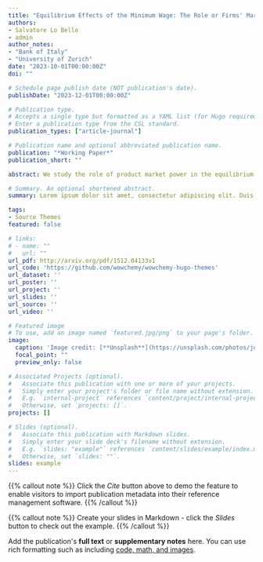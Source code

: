 ```yaml
---
title: "Equilibrium Effects of the Minimum Wage: The Role or Firms' Market Power"
authors:
- Salvatore Lo Bello
- admin
author_notes:
- "Bank of Italy"
- "University of Zurich"
date: "2023-10-01T00:00:00Z"
doi: ""

# Schedule page publish date (NOT publication's date).
publishDate: "2023-12-01T00:00:00Z"

# Publication type.
# Accepts a single type but formatted as a YAML list (for Hugo requirements).
# Enter a publication type from the CSL standard.
publication_types: ["article-journal"]

# Publication name and optional abbreviated publication name.
publication: "*Working Paper*"
publication_short: ""

abstract: We study the role of product market power in the equilibrium effects of the minimum wage. Higher minimum wages are known to induce workers' reallocation from small to larger firms. If firms set prices strategically, they optimally respond to larger market shares by raising their markups. We call this novel mechanism \textit{concentration channel} of the minimum wage. We show that product market power can overturn the commonly-held view that higher minimum wages boost the aggregate labor share. On the one hand, the minimum wage pushes the labor share up by compressing firms' monopsony power on the labor market. On the  other hand, the concentration channel depresses the labor share by fuelling firms' monopoly power on the product market. Consistently with our theory, we document on Italian balance-sheet data that the firm-level labor share response to higher sectoral minimum wages is decreasing in product market concentration. To quantify the aggregate labor share response, we construct a novel structural model embedding frictional labor markets and oligopolistically-competitive product markets. We estimate the model on Italian social security data replicating key labor market statistics for different worker types and the detailed structure of sectoral product markets. We find that the labor share is hump-shaped in the level of minimum wage with a peak around the median wage. Our results stress the importance of factoring in product market power for a correct evaluation of minimum wage reforms.

# Summary. An optional shortened abstract.
summary: Lorem ipsum dolor sit amet, consectetur adipiscing elit. Duis posuere tellus ac convallis placerat. Proin tincidunt magna sed ex sollicitudin condimentum.

tags:
- Source Themes
featured: false

# links:
# - name: ""
#   url: ""
url_pdf: http://arxiv.org/pdf/1512.04133v1
url_code: 'https://github.com/wowchemy/wowchemy-hugo-themes'
url_dataset: ''
url_poster: ''
url_project: ''
url_slides: ''
url_source: ''
url_video: ''

# Featured image
# To use, add an image named `featured.jpg/png` to your page's folder. 
image:
  caption: 'Image credit: [**Unsplash**](https://unsplash.com/photos/jdD8gXaTZsc)'
  focal_point: ""
  preview_only: false

# Associated Projects (optional).
#   Associate this publication with one or more of your projects.
#   Simply enter your project's folder or file name without extension.
#   E.g. `internal-project` references `content/project/internal-project/index.md`.
#   Otherwise, set `projects: []`.
projects: []

# Slides (optional).
#   Associate this publication with Markdown slides.
#   Simply enter your slide deck's filename without extension.
#   E.g. `slides: "example"` references `content/slides/example/index.md`.
#   Otherwise, set `slides: ""`.
slides: example
---
```


{{% callout note %}}
Click the *Cite* button above to demo the feature to enable visitors to import publication metadata into their reference management software.
{{% /callout %}}

{{% callout note %}}
Create your slides in Markdown - click the *Slides* button to check out the example.
{{% /callout %}}

Add the publication's **full text** or **supplementary notes** here. You can use rich formatting such as including [code, math, and images](https://wowchemy.com/docs/content/writing-markdown-latex/).
